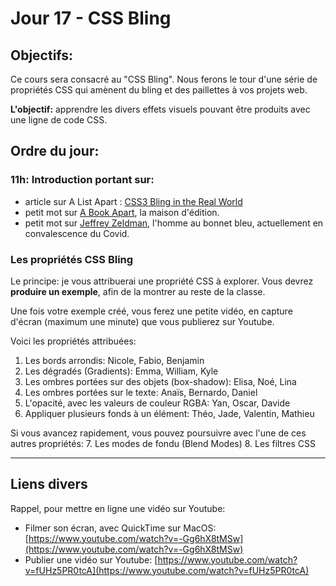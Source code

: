 # Jour 17 - CSS Bling

## Objectifs:

Ce cours sera consacré au "CSS Bling". Nous ferons le tour d'une série de propriétés CSS qui amènent du bling et des paillettes à vos projets web.

**L'objectif:** apprendre les divers effets visuels pouvant être produits avec une ligne de code CSS.

## Ordre du jour:

### 11h: Introduction portant sur: 

- article sur A List Apart : [CSS3 Bling in the Real World](https://alistapart.com/article/css3-bling-in-the-real-world/)
- petit mot sur [A Book Apart](https://abookapart.com/), la maison d'édition.
- petit mot sur [Jeffrey Zeldman](https://twitter.com/zeldman), l'homme au bonnet bleu, actuellement en convalescence du Covid.

### Les propriétés CSS Bling

Le principe: je vous attribuerai une propriété CSS à explorer. Vous devrez **produire un exemple**, afin de la montrer au reste de la classe. 

Une fois votre exemple créé, vous ferez une petite vidéo, en capture d'écran (maximum une minute) que vous publierez sur Youtube.

Voici les propriétés attribuées:

1. Les bords arrondis: Nicole, Fabio, Benjamin
2. Les dégradés (Gradients): Emma, William, Kyle
3. Les ombres portées sur des objets (box-shadow): Elisa, Noé, Lina
4. Les ombres portées sur le texte: Anaïs, Bernardo, Daniel
5. L'opacité, avec les valeurs de couleur RGBA: Yan, Oscar, Davide
6. Appliquer plusieurs fonds à un élément: Théo, Jade, Valentin, Mathieu

Si vous avancez rapidement, vous pouvez poursuivre avec l'une de ces autres propriétés:
7. Les modes de fondu (Blend Modes)
8. Les filtres CSS

---

## Liens divers

Rappel, pour mettre en ligne une vidéo sur Youtube:

- Filmer son écran, avec QuickTime sur MacOS: [https://www.youtube.com/watch?v=-Gg6hX8tMSw](https://www.youtube.com/watch?v=-Gg6hX8tMSw)
- Publier une vidéo sur Youtube: [https://www.youtube.com/watch?v=fUHz5PR0tcA](https://www.youtube.com/watch?v=fUHz5PR0tcA)